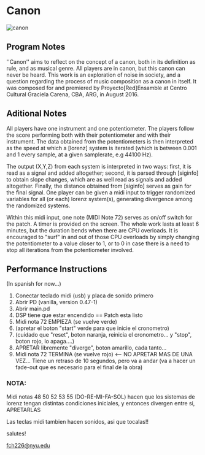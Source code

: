 # Canon

![canon](https://raw.githubusercontent.com/fdch/canon/master/img/cover.jpg "canon")

## Program Notes

''Canon'' aims to reflect on the concept of a canon, both in its definition as rule, and as musical genre. All players are in canon, but this canon can never be heard. This work is an exploration of noise in society, and a question regarding the process of music composition as a canon in itself. It was composed for and premiered by Proyecto[Red]Ensamble at Centro Cultural Graciela Carena, CBA, ARG, in August 2016.

## Aditional Notes

All players have one instrument and one potentiometer. The players follow the score performing both with their potentiometer and with their instrument. The data obtained from the potentiometers is then interpreted as the speed at which a [lorenz] system is iterated (which is between 0.001 and 1 every sample, at a given samplerate, e.g 44100 Hz). 

The output (X,Y,Z) from each system is interpreted in two ways: first, it is read as a signal and added altogether; second, it is parsed through [siginfo] to obtain slope changes, which are as well read as signals and added altogether. Finally, the distance obtained from [siginfo] serves as gain for the final signal. One player can be given a midi input to trigger randomized variables for all (or each) lorenz system(s), generating divergence among the randomized systems. 

Within this midi input, one note (MIDI Note 72) serves as on/off switch for the patch. A timer is provided on the screen. The whole work lasts at least 6 minutes, but the duration bends when there are CPU overloads. It is encouraged to "surf" in and out of those CPU overloads by simply changing the potentiometer to a value closer to 1, or to 0 in case there is a need to stop all iterations from the potentiometer involved.

## Performance Instructions 

(In spanish for now...)

1. Conectar teclado midi (usb) y placa de sonido primero
2. Abrir PD (vanilla, version 0.47-1)
3. Abrir main.pd
4. DSP tiene que estar encendido == Patch esta listo
5. Midi nota 72 EMPIEZA (se vuelve verde)
5. (apretar el boton "start" verde para que inicie el cronometro)
5. (cuidado que "reset", boton naranja, reinicia el cronometro... y "stop", boton rojo, lo apaga....)
5. APRETAR libremente "diverge", boton amarillo, cada tanto...
6. Midi nota 72 TERMINA (se vuelve rojo) <-- NO APRETAR MAS DE UNA VEZ... Tiene un retraso de 10 segundos, pero va a andar (va a hacer un fade-out que es necesario para el final de la obra)

### NOTA:

Midi notas 48 50 52 53 55 (DO-RE-MI-FA-SOL) hacen que los sistemas de lorenz tengan distintas condiciones iniciales, y entonces divergen entre si, APRETARLAS


Las teclas midi tambien hacen sonidos, asi que tocalas!!

salutes!

fch226@nyu.edu